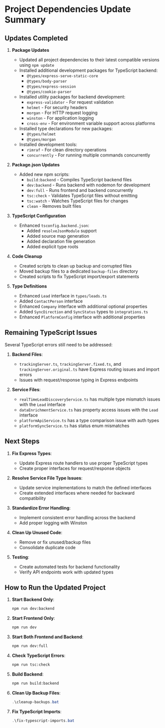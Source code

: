 # Project Dependencies Update Summary

## Updates Completed

1. **Package Updates**
   - Updated all project dependencies to their latest compatible versions using `npm update`
   - Installed additional development packages for TypeScript backend:
     - `@types/express-serve-static-core`
     - `@types/body-parser`
     - `@types/express-session`
     - `@types/cookie-parser`
   - Installed utility packages for backend development:
     - `express-validator` - For request validation
     - `helmet` - For security headers
     - `morgan` - For HTTP request logging
     - `winston` - For application logging
     - `cross-env` - For environment variable support across platforms
   - Installed type declarations for new packages:
     - `@types/helmet`
     - `@types/morgan`
   - Installed development tools:
     - `rimraf` - For clean directory operations
     - `concurrently` - For running multiple commands concurrently

2. **Package.json Updates**
   - Added new npm scripts:
     - `build:backend` - Compiles TypeScript backend files
     - `dev:backend` - Runs backend with nodemon for development
     - `dev:full` - Runs frontend and backend concurrently
     - `tsc:check` - Validates TypeScript files without emitting
     - `tsc:watch` - Watches TypeScript files for changes
     - `clean` - Removes built files

3. **TypeScript Configuration**
   - Enhanced `tsconfig.backend.json`:
     - Added `resolveJsonModule` support
     - Added source map generation
     - Added declaration file generation
     - Added explicit type roots

4. **Code Cleanup**
   - Created scripts to clean up backup and corrupted files
   - Moved backup files to a dedicated `backup-files` directory
   - Created scripts to fix TypeScript import/export statements

5. **Type Definitions**
   - Enhanced `Lead` interface in `types/leads.ts`
   - Added `ContactPerson` interface
   - Enhanced `Company` interface with additional optional properties
   - Added `SyncDirection` and `SyncStatus` types to `integrations.ts`
   - Enhanced `PlatformConfig` interface with additional properties

## Remaining TypeScript Issues

Several TypeScript errors still need to be addressed:

1. **Backend Files**:
   - `trackingServer.ts`, `trackingServer.fixed.ts`, and `trackingServer.original.ts` have Express routing issues and import errors
   - Issues with request/response typing in Express endpoints

2. **Service Files**:
   - `realTimeLeadDiscoveryService.ts` has multiple type mismatch issues with the `Lead` interface
   - `dataEnrichmentService.ts` has property access issues with the `Lead` interface
   - `platformApiService.ts` has a type comparison issue with auth types
   - `platformSyncService.ts` has status enum mismatches

## Next Steps

1. **Fix Express Types**:
   - Update Express route handlers to use proper TypeScript types
   - Create proper interfaces for request/response objects

2. **Resolve Service File Type Issues**:
   - Update service implementations to match the defined interfaces
   - Create extended interfaces where needed for backward compatibility

3. **Standardize Error Handling**:
   - Implement consistent error handling across the backend
   - Add proper logging with Winston

4. **Clean Up Unused Code**:
   - Remove or fix unused/backup files
   - Consolidate duplicate code

5. **Testing**:
   - Create automated tests for backend functionality
   - Verify API endpoints work with updated types

## How to Run the Updated Project

1. **Start Backend Only**:

   ```bash
   npm run dev:backend
   ```

2. **Start Frontend Only**:

   ```bash
   npm run dev
   ```

3. **Start Both Frontend and Backend**:

   ```bash
   npm run dev:full
   ```

4. **Check TypeScript Errors**:

   ```bash
   npm run tsc:check
   ```

5. **Build Backend**:

   ```bash
   npm run build:backend
   ```

6. **Clean Up Backup Files**:

   ```powershell
   .\cleanup-backups.bat
   ```

7. **Fix TypeScript Imports**:

   ```powershell
   .\fix-typescript-imports.bat
   ```
